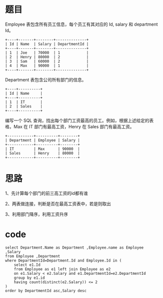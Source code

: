 # 题目

Employee 表包含所有员工信息，每个员工有其对应的 Id, salary 和 department Id。

```
+----+-------+--------+--------------+
| Id | Name  | Salary | DepartmentId |
+----+-------+--------+--------------+
| 1  | Joe   | 70000  | 1            |
| 2  | Henry | 80000  | 2            |
| 3  | Sam   | 60000  | 2            |
| 4  | Max   | 90000  | 1            |
+----+-------+--------+--------------+
```


Department 表包含公司所有部门的信息。

```
+----+----------+
| Id | Name     |
+----+----------+
| 1  | IT       |
| 2  | Sales    |
+----+----------+
```


编写一个 SQL 查询，找出每个部门工资最高的员工。例如，根据上述给定的表格，Max 在 IT 部门有最高工资，Henry 在 Sales 部门有最高工资。

```
+------------+----------+--------+
| Department | Employee | Salary |
+------------+----------+--------+
| IT         | Max      | 90000  |
| Sales      | Henry    | 80000  |
+------------+----------+--------+
```



# 思路

1、先计算每个部门的前三高工资的id都有谁

2、两表做连接，判断是否在最高工资表中，若是则取出

3、利用部门降序，利用工资升序

# code

```mysql
select Department.Name as Department ,Employee.name as Employee ,Salary
from Employee ,Department 
where DepartmentId=Department.Id and Employee.Id in (
    select e1.Id
    from Employee as e1 left join Employee as e2
    on e1.Salary < e2.Salary and e1.DepartmentId=e2.DepartmentId
    group by e1.id
    having count(distinct(e2.Salary)) <= 2
)
order by DepartmentId asc,Salary desc
```

